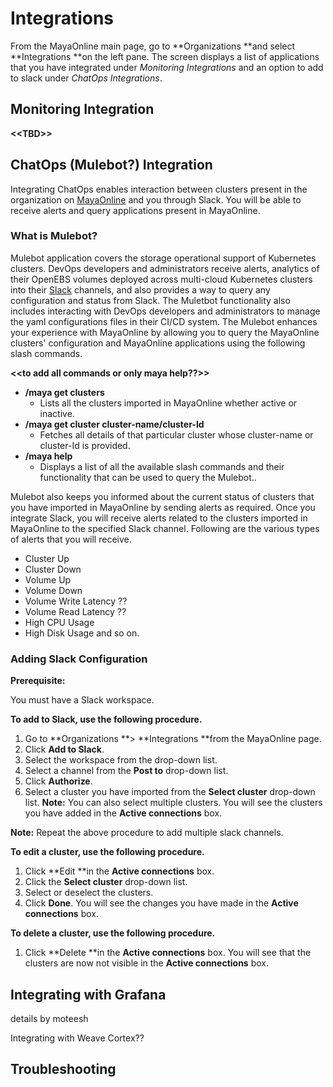 # Integrations

From the MayaOnline main page, go to **Organizations  **and select **Integrations **on the left pane. The screen displays a list of applications that you have integrated under _Monitoring Integrations_ and an option to add to slack under _ChatOps Integrations_.

## Monitoring Integration

**&lt;&lt;TBD&gt;&gt;**

## ChatOps \(Mulebot?\) Integration

Integrating ChatOps enables interaction between clusters present in the organization on [MayaOnline](https://mayaonline.io/) and you through Slack. You will be able to receive alerts and query applications present in MayaOnline.

### What is Mulebot?

Mulebot application covers the storage operational support of Kubernetes clusters. DevOps developers and administrators receive alerts, analytics of their OpenEBS volumes deployed across multi-cloud Kubernetes clusters into their [Slack](https://slack.com/) channels, and also provides a way to query any configuration and status from Slack. The Muletbot functionality also includes interacting with DevOps developers and administrators to manage the yaml configurations files in their CI/CD system. The Mulebot enhances your experience with MayaOnline by allowing you to query the MayaOnline clusters' configuration and MayaOnline applications using the following slash commands.

**&lt;&lt;to add all commands or only maya help??&gt;&gt;**

* **/maya get clusters**
  * Lists all the clusters imported in MayaOnline whether active or inactive.
* **/maya get cluster cluster-name/cluster-Id**
  * Fetches all details of that particular cluster whose cluster-name or cluster-Id is provided.
* **/maya help**
  * Displays a list of all the available slash commands and their functionality that can be used to query the Mulebot..

Mulebot also keeps you informed about the current status of clusters that you have imported in MayaOnline by sending alerts as required. Once you integrate Slack, you will receive alerts related to the clusters imported in MayaOnline to the specified Slack channel. Following are the various types of alerts that you will receive.

* Cluster Up 
* Cluster Down  
* Volume Up  
* Volume Down  
* Volume Write Latency  ??
* Volume Read Latency  ??
* High CPU Usage
* High Disk Usage and so on.

### Adding Slack Configuration

**Prerequisite:**

You must have a Slack workspace.

**To add to Slack, use the following procedure.**

1. Go to **Organizations **&gt; **Integrations **from the MayaOnline page.
2. Click **Add to Slack**.
3. Select the workspace from the drop-down list.
4. Select a channel from the **Post to** drop-down list.
5. Click **Authorize**.
6. Select a cluster you have imported from the **Select cluster** drop-down list.
   **Note:** You can also select multiple clusters.
   You will see the clusters you have added in the **Active connections** box.

**Note:** Repeat the above procedure to add multiple slack channels.

**To edit a cluster, use the following procedure.**

1. Click **Edit **in the **Active connections** box.
2. Click the **Select cluster** drop-down list.
3. Select or deselect the clusters.
4. Click **Done**.
   You will see the changes you have made in the **Active connections** box.

**To delete a cluster, use the following procedure.**

1. Click **Delete **in the **Active connections** box.
   You will see that the clusters are now not visible in the **Active connections** box.

## Integrating with Grafana

details by moteesh

Integrating with Weave Cortex??

## Troubleshooting



